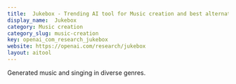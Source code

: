 ```yaml
---
title:  Jukebox - Trending AI tool for Music creation and best alternatives
display_name:  Jukebox
category: Music creation
category_slug: music-creation
key: openai_com_research_jukebox
website: https://openai.com/research/jukebox
layout: aitool
---
```


Generated music and singing in diverse genres.
